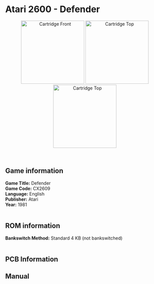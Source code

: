 # Atari 2600 - Defender

<p align="center" width="100%">
	<img src="https://archive.org/download/A26_DEFENDER_CX2609/01_LABEL_FRONT.jpg" alt="Cartridge Front" width="200"/>
	<img src="https://archive.org/download/A26_DEFENDER_CX2609/02_LABEL_TOP.jpg" alt="Cartridge Top" width="200"/>
	<img src="https://archive.org/download/A26_DEFENDER_CX2609/03_CARTRIDGE_BACK.jpg" alt="Cartridge Top" width="200"/>
</p> <br/>

## Game information

**Game Title:** Defender <br/>
**Game Code:** CX2609 <br/>
**Language:** English <br/>
**Publisher:** Atari <br/>
**Year:** 1981 <br/>
<br/>

## ROM information

**Bankswitch Method:** Standard 4 KB (not bankswitched) <br/>
<br/>

## PCB Information


## Manual

